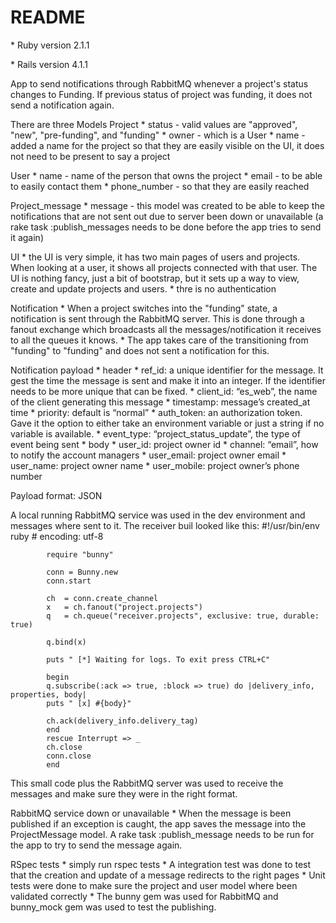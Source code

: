 <h1>README</h1>

<p>* Ruby version 2.1.1</p>
<p>* Rails version 4.1.1</p>

<p>App to send notifications through RabbitMQ whenever a project's status changes to Funding. 
If previous status of project was funding, it does not send a notification again.</p>

There are three Models
Project
	* status - valid values are "approved", "new", "pre-funding", and "funding"
	* owner - which is a User
	* name - added a name for the project so that they are easily visible on the UI, it does not need to be present to say a project

User
	* name - name of the person that owns the project
	* email - to be able to easily contact them
	* phone_number - so that they are easily reached

Project_message
	* message - this model was created to be able to keep the notifications that are not sent out due to server been down or unavailable
	(a rake task :publish_messages needs to be done before the app tries to send it again)


UI
	* the UI is very simple, it has two main pages of users and projects. When looking at a user, it shows all projects connected with that user. The UI is nothing fancy, just a bit of bootstrap, but it sets up a way to view, create and update projects and users.
	* thre is no authentication 

Notification
	* When a project switches into the "funding" state, a notification is sent through the RabbitMQ server. This is done through a fanout exchange which broadcasts all the messages/notification it receives to all the queues it knows.
	* The app takes care of the transitioning from "funding" to "funding" and does not sent a notification for this.

Notification payload
	* header
		* ref_id: a unique identifier for the message. It gest the time the message is sent and make it into an integer. If the identifier needs to be more unique that can be fixed.
		* client_id: “es_web”, the name of the client generating this message
		* timestamp: message’s created_at time
		*	priority: default is “normal” 
		* auth_token: an authorization token. Gave it the option to either take an environment variable or just a string if no variable is available. 
		* event_type: “project_status_update”, the type of event being sent
	* body
		* user_id: project owner id
		* channel: “email”, how to notify the account managers
		* user_email: project owner email
		* user_name: project owner name
		* user_mobile: project owner’s phone number

Payload format: JSON

A local running RabbitMQ service was used in the dev environment and messages where sent to it. The receiver buil looked like this:
			#!/usr/bin/env ruby
			# encoding: utf-8

			require "bunny"

			conn = Bunny.new
			conn.start

			ch  = conn.create_channel
			x   = ch.fanout("project.projects")
			q   = ch.queue("receiver.projects", exclusive: true, durable: true)

			q.bind(x)

			puts " [*] Waiting for logs. To exit press CTRL+C"

			begin
  			q.subscribe(:ack => true, :block => true) do |delivery_info, properties, body|
  			puts " [x] #{body}"

  			ch.ack(delivery_info.delivery_tag)
  			end
			rescue Interrupt => _
  			ch.close
  			conn.close
			end

This small code plus the RabbitMQ server was used to receive the messages and make sure they were in the right format.

RabbitMQ service down or unavailable
	* When the message is been published if an exception is caught, the app saves the message into the ProjectMessage model. A rake task :publish_message needs to be run for the app to try to send the message again.

RSpec tests
	* simply run rspec tests
	* A integration test was done to test that the creation and update of a message redirects to the right pages
	* Unit tests were done to make sure the project and user model where been validated correctly
	* The bunny gem was used for RabbitMQ and bunny_mock gem was used to test the publishing.


